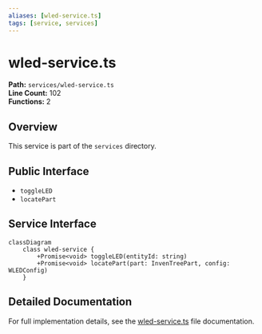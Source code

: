 ```yaml
---
aliases: [wled-service.ts]
tags: [service, services]
---
```


# wled-service.ts

**Path:** `services/wled-service.ts`  
**Line Count:** 102  
**Functions:** 2  

## Overview

This service is part of the `services` directory.

## Public Interface

- `toggleLED`
- `locatePart`

## Service Interface

```mermaid
classDiagram
    class wled-service {
        +Promise<void> toggleLED(entityId: string)
        +Promise<void> locatePart(part: InvenTreePart, config: WLEDConfig)
    }
```

## Detailed Documentation

For full implementation details, see the [wled-service.ts](../files/wled-service.md) file documentation.

